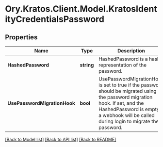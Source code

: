 # Ory.Kratos.Client.Model.KratosIdentityCredentialsPassword

## Properties

Name | Type | Description | Notes
------------ | ------------- | ------------- | -------------
**HashedPassword** | **string** | HashedPassword is a hash-representation of the password. | [optional] 
**UsePasswordMigrationHook** | **bool** | UsePasswordMigrationHook is set to true if the password should be migrated using the password migration hook. If set, and the HashedPassword is empty, a webhook will be called during login to migrate the password. | [optional] 

[[Back to Model list]](../../README.md#documentation-for-models) [[Back to API list]](../../README.md#documentation-for-api-endpoints) [[Back to README]](../../README.md)

